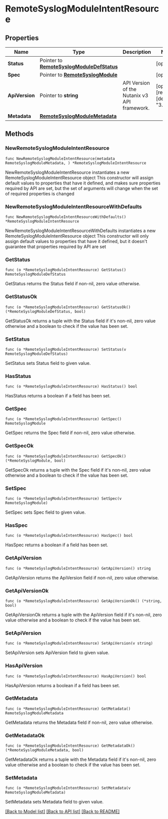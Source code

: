 # RemoteSyslogModuleIntentResource

## Properties

Name | Type | Description | Notes
------------ | ------------- | ------------- | -------------
**Status** | Pointer to [**RemoteSyslogModuleDefStatus**](RemoteSyslogModuleDefStatus.md) |  | [optional] 
**Spec** | Pointer to [**RemoteSyslogModule**](RemoteSyslogModule.md) |  | [optional] 
**ApiVersion** | Pointer to **string** | API Version of the Nutanix v3 API framework. | [optional] [readonly] [default to "3.1.0"]
**Metadata** | [**RemoteSyslogModuleMetadata**](RemoteSyslogModuleMetadata.md) |  | 

## Methods

### NewRemoteSyslogModuleIntentResource

`func NewRemoteSyslogModuleIntentResource(metadata RemoteSyslogModuleMetadata, ) *RemoteSyslogModuleIntentResource`

NewRemoteSyslogModuleIntentResource instantiates a new RemoteSyslogModuleIntentResource object
This constructor will assign default values to properties that have it defined,
and makes sure properties required by API are set, but the set of arguments
will change when the set of required properties is changed

### NewRemoteSyslogModuleIntentResourceWithDefaults

`func NewRemoteSyslogModuleIntentResourceWithDefaults() *RemoteSyslogModuleIntentResource`

NewRemoteSyslogModuleIntentResourceWithDefaults instantiates a new RemoteSyslogModuleIntentResource object
This constructor will only assign default values to properties that have it defined,
but it doesn't guarantee that properties required by API are set

### GetStatus

`func (o *RemoteSyslogModuleIntentResource) GetStatus() RemoteSyslogModuleDefStatus`

GetStatus returns the Status field if non-nil, zero value otherwise.

### GetStatusOk

`func (o *RemoteSyslogModuleIntentResource) GetStatusOk() (*RemoteSyslogModuleDefStatus, bool)`

GetStatusOk returns a tuple with the Status field if it's non-nil, zero value otherwise
and a boolean to check if the value has been set.

### SetStatus

`func (o *RemoteSyslogModuleIntentResource) SetStatus(v RemoteSyslogModuleDefStatus)`

SetStatus sets Status field to given value.

### HasStatus

`func (o *RemoteSyslogModuleIntentResource) HasStatus() bool`

HasStatus returns a boolean if a field has been set.

### GetSpec

`func (o *RemoteSyslogModuleIntentResource) GetSpec() RemoteSyslogModule`

GetSpec returns the Spec field if non-nil, zero value otherwise.

### GetSpecOk

`func (o *RemoteSyslogModuleIntentResource) GetSpecOk() (*RemoteSyslogModule, bool)`

GetSpecOk returns a tuple with the Spec field if it's non-nil, zero value otherwise
and a boolean to check if the value has been set.

### SetSpec

`func (o *RemoteSyslogModuleIntentResource) SetSpec(v RemoteSyslogModule)`

SetSpec sets Spec field to given value.

### HasSpec

`func (o *RemoteSyslogModuleIntentResource) HasSpec() bool`

HasSpec returns a boolean if a field has been set.

### GetApiVersion

`func (o *RemoteSyslogModuleIntentResource) GetApiVersion() string`

GetApiVersion returns the ApiVersion field if non-nil, zero value otherwise.

### GetApiVersionOk

`func (o *RemoteSyslogModuleIntentResource) GetApiVersionOk() (*string, bool)`

GetApiVersionOk returns a tuple with the ApiVersion field if it's non-nil, zero value otherwise
and a boolean to check if the value has been set.

### SetApiVersion

`func (o *RemoteSyslogModuleIntentResource) SetApiVersion(v string)`

SetApiVersion sets ApiVersion field to given value.

### HasApiVersion

`func (o *RemoteSyslogModuleIntentResource) HasApiVersion() bool`

HasApiVersion returns a boolean if a field has been set.

### GetMetadata

`func (o *RemoteSyslogModuleIntentResource) GetMetadata() RemoteSyslogModuleMetadata`

GetMetadata returns the Metadata field if non-nil, zero value otherwise.

### GetMetadataOk

`func (o *RemoteSyslogModuleIntentResource) GetMetadataOk() (*RemoteSyslogModuleMetadata, bool)`

GetMetadataOk returns a tuple with the Metadata field if it's non-nil, zero value otherwise
and a boolean to check if the value has been set.

### SetMetadata

`func (o *RemoteSyslogModuleIntentResource) SetMetadata(v RemoteSyslogModuleMetadata)`

SetMetadata sets Metadata field to given value.



[[Back to Model list]](../README.md#documentation-for-models) [[Back to API list]](../README.md#documentation-for-api-endpoints) [[Back to README]](../README.md)


